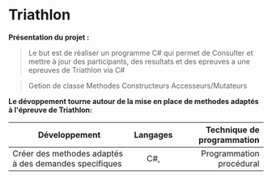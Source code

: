 # Triathlon
  **Présentation du projet :**
>Le but est de réaliser un programme C# qui permet de Consulter et mettre à jour des participants, des resultats et des epreuves a une epreuves de Triathlon via C#

  >Getion de classe
  >Methodes
  >Constructeurs
  >Accesseurs/Mutateurs

**Le dévoppement tourne autour de la mise en place de methodes adaptés à l'épreuve de Triathlon:**

|Développement                                         |Langages |Technique de programmation                           |
|------------------------------------------------------|:-------:|----------------------------------------------------:|
|Créer des methodes adaptés à des demandes specifiques |C#,      |Programmation procédural                             |
